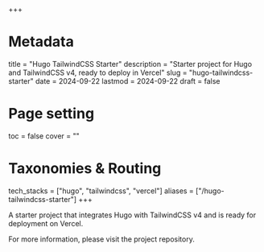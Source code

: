 +++
# Metadata
title = "Hugo TailwindCSS Starter"
description = "Starter project for Hugo and TailwindCSS v4, ready to deploy in Vercel" 
slug = "hugo-tailwindcss-starter"
date = 2024-09-22
lastmod = 2024-09-22
draft = false

# Page setting
toc = false
cover = ""

# Taxonomies & Routing
tech_stacks = ["hugo", "tailwindcss", "vercel"]
aliases = ["/hugo-tailwindcss-starter"]
+++

A starter project that integrates Hugo with TailwindCSS v4 and is ready for deployment on Vercel.

For more information, please visit the project repository.

